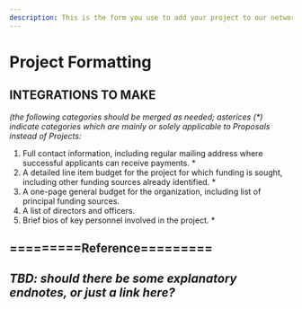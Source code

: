 ```yaml
---
description: This is the form you use to add your project to our network.
---
```


# Project Formatting

## INTEGRATIONS TO MAKE

_(the following categories should be merged as needed; asterices (\*) indicate categories which are mainly or solely applicable to Proposals instead of Projects:_



1. Full contact information, including regular mailing address where successful applicants can receive payments.  \*
2. A detailed line item budget for the project for which funding is sought, including other funding sources already identified. \*
3. A one-page general budget for the organization, including list of principal funding sources.
4. A list of directors and officers.
5. Brief bios of key personnel involved in the project. \*

##

## =========Reference=========

## _TBD: should there be some explanatory endnotes, or just a link here?_
